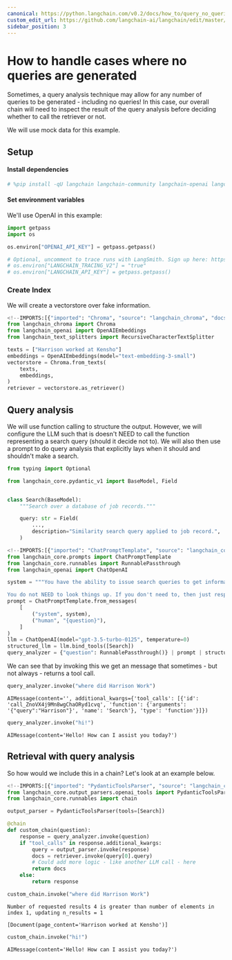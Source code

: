 ```yaml
---
canonical: https://python.langchain.com/v0.2/docs/how_to/query_no_queries/
custom_edit_url: https://github.com/langchain-ai/langchain/edit/master/docs/docs/how_to/query_no_queries.ipynb
sidebar_position: 3
---
```


# How to handle cases where no queries are generated

Sometimes, a query analysis technique may allow for any number of queries to be generated - including no queries! In this case, our overall chain will need to inspect the result of the query analysis before deciding whether to call the retriever or not.

We will use mock data for this example.

## Setup
#### Install dependencies

```python
# %pip install -qU langchain langchain-community langchain-openai langchain-chroma
```

#### Set environment variables

We'll use OpenAI in this example:

```python
import getpass
import os

os.environ["OPENAI_API_KEY"] = getpass.getpass()

# Optional, uncomment to trace runs with LangSmith. Sign up here: https://smith.langchain.com.
# os.environ["LANGCHAIN_TRACING_V2"] = "true"
# os.environ["LANGCHAIN_API_KEY"] = getpass.getpass()
```

### Create Index

We will create a vectorstore over fake information.

```python
<!--IMPORTS:[{"imported": "Chroma", "source": "langchain_chroma", "docs": "https://api.python.langchain.com/en/latest/vectorstores/langchain_chroma.vectorstores.Chroma.html", "title": "How to handle cases where no queries are generated"}, {"imported": "OpenAIEmbeddings", "source": "langchain_openai", "docs": "https://api.python.langchain.com/en/latest/embeddings/langchain_openai.embeddings.base.OpenAIEmbeddings.html", "title": "How to handle cases where no queries are generated"}, {"imported": "RecursiveCharacterTextSplitter", "source": "langchain_text_splitters", "docs": "https://api.python.langchain.com/en/latest/character/langchain_text_splitters.character.RecursiveCharacterTextSplitter.html", "title": "How to handle cases where no queries are generated"}]-->
from langchain_chroma import Chroma
from langchain_openai import OpenAIEmbeddings
from langchain_text_splitters import RecursiveCharacterTextSplitter

texts = ["Harrison worked at Kensho"]
embeddings = OpenAIEmbeddings(model="text-embedding-3-small")
vectorstore = Chroma.from_texts(
    texts,
    embeddings,
)
retriever = vectorstore.as_retriever()
```

## Query analysis

We will use function calling to structure the output. However, we will configure the LLM such that is doesn't NEED to call the function representing a search query (should it decide not to). We will also then use a prompt to do query analysis that explicitly lays when it should and shouldn't make a search.

```python
from typing import Optional

from langchain_core.pydantic_v1 import BaseModel, Field


class Search(BaseModel):
    """Search over a database of job records."""

    query: str = Field(
        ...,
        description="Similarity search query applied to job record.",
    )
```

```python
<!--IMPORTS:[{"imported": "ChatPromptTemplate", "source": "langchain_core.prompts", "docs": "https://api.python.langchain.com/en/latest/prompts/langchain_core.prompts.chat.ChatPromptTemplate.html", "title": "How to handle cases where no queries are generated"}, {"imported": "RunnablePassthrough", "source": "langchain_core.runnables", "docs": "https://api.python.langchain.com/en/latest/runnables/langchain_core.runnables.passthrough.RunnablePassthrough.html", "title": "How to handle cases where no queries are generated"}, {"imported": "ChatOpenAI", "source": "langchain_openai", "docs": "https://api.python.langchain.com/en/latest/chat_models/langchain_openai.chat_models.base.ChatOpenAI.html", "title": "How to handle cases where no queries are generated"}]-->
from langchain_core.prompts import ChatPromptTemplate
from langchain_core.runnables import RunnablePassthrough
from langchain_openai import ChatOpenAI

system = """You have the ability to issue search queries to get information to help answer user information.

You do not NEED to look things up. If you don't need to, then just respond normally."""
prompt = ChatPromptTemplate.from_messages(
    [
        ("system", system),
        ("human", "{question}"),
    ]
)
llm = ChatOpenAI(model="gpt-3.5-turbo-0125", temperature=0)
structured_llm = llm.bind_tools([Search])
query_analyzer = {"question": RunnablePassthrough()} | prompt | structured_llm
```

We can see that by invoking this we get an message that sometimes - but not always - returns a tool call.

```python
query_analyzer.invoke("where did Harrison Work")
```

```output
AIMessage(content='', additional_kwargs={'tool_calls': [{'id': 'call_ZnoVX4j9Mn8wgChaORyd1cvq', 'function': {'arguments': '{"query":"Harrison"}', 'name': 'Search'}, 'type': 'function'}]})
```

```python
query_analyzer.invoke("hi!")
```

```output
AIMessage(content='Hello! How can I assist you today?')
```

## Retrieval with query analysis

So how would we include this in a chain? Let's look at an example below.

```python
<!--IMPORTS:[{"imported": "PydanticToolsParser", "source": "langchain_core.output_parsers.openai_tools", "docs": "https://api.python.langchain.com/en/latest/output_parsers/langchain_core.output_parsers.openai_tools.PydanticToolsParser.html", "title": "How to handle cases where no queries are generated"}, {"imported": "chain", "source": "langchain_core.runnables", "docs": "https://api.python.langchain.com/en/latest/runnables/langchain_core.runnables.base.chain.html", "title": "How to handle cases where no queries are generated"}]-->
from langchain_core.output_parsers.openai_tools import PydanticToolsParser
from langchain_core.runnables import chain

output_parser = PydanticToolsParser(tools=[Search])
```

```python
@chain
def custom_chain(question):
    response = query_analyzer.invoke(question)
    if "tool_calls" in response.additional_kwargs:
        query = output_parser.invoke(response)
        docs = retriever.invoke(query[0].query)
        # Could add more logic - like another LLM call - here
        return docs
    else:
        return response
```

```python
custom_chain.invoke("where did Harrison Work")
```
```output
Number of requested results 4 is greater than number of elements in index 1, updating n_results = 1
```

```output
[Document(page_content='Harrison worked at Kensho')]
```

```python
custom_chain.invoke("hi!")
```

```output
AIMessage(content='Hello! How can I assist you today?')
```